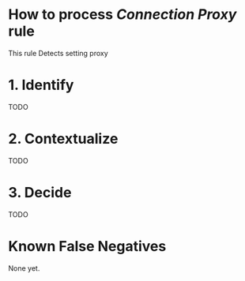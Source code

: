 # How to process *Connection Proxy* rule
This rule Detects setting proxy

# 1. Identify
TODO

# 2. Contextualize
TODO

# 3. Decide
TODO

# Known False Negatives
None yet.
